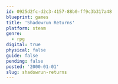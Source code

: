 ```yaml
---
id: 0925d2fc-d2c3-4157-88b0-ff9c3b317a48
blueprint: games
title: 'Shadowrun Returns'
platform: steam
genre:
  - rpg
digital: true
physical: false
guide: false
pending: false
posted: '2000-01-01'
slug: shadowrun-returns
---
```

